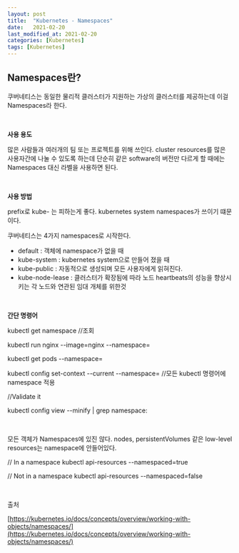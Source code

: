 ```yaml
---
layout: post
title:  "Kubernetes - Namespaces"
date:   2021-02-20
last_modified_at: 2021-02-20
categories: [Kubernetes]
tags: [Kubernetes]
---
```



## Namespaces란?

쿠버네티스는 동일한 물리적 클러스터가 지원하는 가상의 클러스터를 제공하는데 이걸 Namespaces라 한다.

<br/>

**사용 용도**

많은 사람들과 여러개의 팀 또는 프로젝트를 위해 쓰인다. cluster resources를 많은 사용자간에 나눌 수 있도록 하는데 
단순히 같은 software의 버전만 다르게 할 때에는 Namespaces 대신 라벨을 사용하면 된다.

<br/>

**사용 방법**

prefix로 kube- 는 피하는게 좋다. kubernetes system namespaces가 쓰이기 떄문이다.

쿠버네티스는 4가지 namespaces로 시작한다.

- default : 객체에 namespace가 없을 때
- kube-system : kubernetes system으로 만들어 졌을 때 
- kube-public : 자동적으로 생성되며 모든 사용자에게 읽혀진다.
- kube-node-lease : 클러스터가 확장됨에 따라 노드 heartbeats의 성능을 향상시키는 각 노드와 연관된 임대 개체를 위한것

<br/>

**간단 명령어**

kubectl get namespace //조회

kubectl run nginx --image=nginx --namespace=<insert-namespace-name-here>

kubectl get pods --namespace=<insert-namespace-name-here>

kubectl config set-context --current --namespace=<insert-namespace-name-here> //모든 kubectl 명령어에 namespace 적용

//Validate it

kubectl config view --minify | grep namespace:

<br/>

모든 객체가 Namespaces에 있진 않다. nodes, persistentVolumes 같은 low-level resources는 namespace에 안들어있다.

// In a namespace
kubectl api-resources --namespaced=true

// Not in a namespace
kubectl api-resources --namespaced=false

<br/>

출처

[https://kubernetes.io/docs/concepts/overview/working-with-objects/namespaces/](https://kubernetes.io/docs/concepts/overview/working-with-objects/namespaces/)

